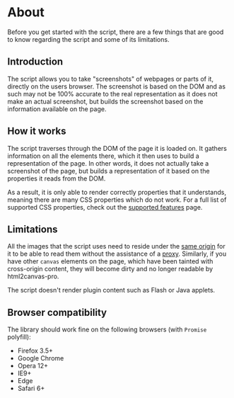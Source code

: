 # About

Before you get started with the script, there are a few things that are good to know regarding the 
script and some of its limitations.

## Introduction
The script allows you to take "screenshots" of webpages or parts of it, directly on the users browser.
The screenshot is based on the DOM and as such may not be 100% accurate to the real representation 
as it does not make an actual screenshot, but builds the screenshot based on the information 
available on the page.

## How it works
The script traverses through the DOM of the page it is loaded on. It gathers information on all the elements
there, which it then uses to build a representation of the page. In other words, it does not actually take a
screenshot of the page, but builds a representation of it based on the properties it reads from the DOM.
            
            
As a result, it is only able to render correctly properties that it understands, meaning there are many 
CSS properties which do not work. For a full list of supported CSS properties, check out the 
[supported features](./features) page.

## Limitations
All the images that the script uses need to reside under the [same origin](http://en.wikipedia.org/wiki/Same_origin_policy) 
for it to be able to read them without the assistance of a [proxy](./proxy). Similarly, if you have other `canvas` 
elements on the page, which have been tainted with cross-origin content, they will become dirty and no longer readable by html2canvas-pro.

The script doesn't render plugin content such as Flash or Java applets.

## Browser compatibility

The library should work fine on the following browsers (with `Promise` polyfill):
 - Firefox 3.5+
 - Google Chrome
 - Opera 12+
 - IE9+
 - Edge
 - Safari 6+
